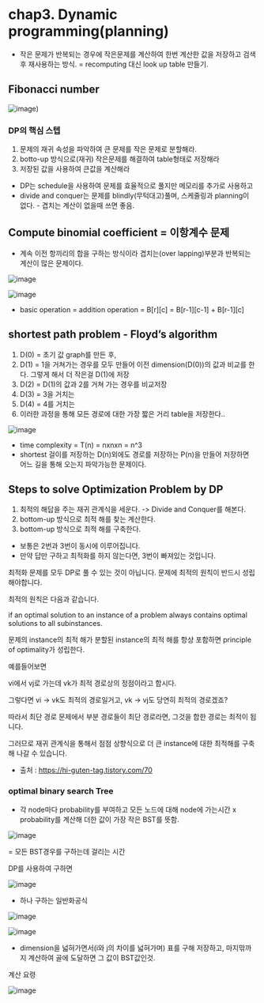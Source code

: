 # chap3. Dynamic programming(planning)

- 작은 문제가 반복되는 경우에 작은문제를 계산하여 한번 계산한 값을 저장하고 검색 후 재사용하는 방식. = recomputing 대신 look up table 만들기.

## Fibonacci number

![image](https://user-images.githubusercontent.com/43203949/215381249-8322ed4b-29fb-4cc7-a5dd-762a7ababb65.png))

### DP의 핵심 스텝

1. 문제의 재귀 속성을 파악하여 큰 문제를 작은 문제로 분할해라.
2. botto-up 방식으로(재귀) 작은문제를 해결하여 table형태로 저장해라
3. 저장된 값을 사용하여 큰값을 계산해라


 - DP는 schedule을 사용하여 문제를 효율적으로 풀지만 메모리를 추가로 사용하고
 - divide and conquer는 문제를 blindly(무턱대고)풀며, 스케줄링과 planning이 없다. - 겹치는 계산이 없을때 쓰면 좋음.

## Compute binomial coefficient = 이항계수 문제

 - 계속 이전 항끼리의 합을 구하는 방식이라 겹치는(over lapping)부분과 반복되는 계산이 많은 문제이다.

![image](https://user-images.githubusercontent.com/43203949/215381769-ce93eaf0-1650-4af6-95c7-e08954f47aca.png)

![image](https://user-images.githubusercontent.com/43203949/215381811-bc26b461-8153-4dd3-8479-9dd8018ce3ca.png)

 - basic operation = addition operation = B[r][c] = B[r-1][c-1] + B[r-1][c]

## shortest path problem  - Floyd’s algorithm

1. D(0) = 초기 값 graph를 만든 후,
2. D(1) = 1을 거쳐가는 경우를 모두 만들어 이전 dimension(D(0))의 값과 비교를 한다. 그렇게 해서 더 작은걸 D(1)에 저장
3. D(2) = D(1)의 값과 2를 거쳐 가는 경우를 비교저장
4. D(3) = 3을 거치는
5. D(4) = 4를 거치는 
6. 이러한 과정을 통해 모든 경로에 대한 가장 짧은 거리 table을 저장한다..

![image](https://user-images.githubusercontent.com/43203949/215382407-8e71d6ac-290c-4ff9-ac3f-c806938431c4.png)

- time complexity = T(n) = nxnxn = n^3
- shortest 걸이를 저장하는 D(n)외에도 경로를 저장하는 P(n)을 만들어 저장하면 어느 길을 통해 오는지 파악가능한 문제이다.

 ## Steps to solve Optimization Problem by DP

1. 최적의 해답을 주는 재귀 관계식을 세운다. -> Divide and Conquer를 해본다.
2. bottom-up 방식으로 최적 해를 찾는 계산한다.
3. bottom-up 방식으로 최적 해를 구축한다.

 
 - 보통은 2번과 3번이 동시에 이루어집니다.
 - 만약 답만 구하고 최적화를 하지 않는다면, 3번이 빠져있는 것입니다.
 

최적화 문제를 모두 DP로 풀 수 있는 것이 아닙니다. 문제에 최적의 원칙이 반드시 성립해야합니다.

최적의 원칙은 다음과 같습니다.

if an optimal solution to an instance of a problem always contains optimal solutions to all subinstances.

문제의 instance의 최적 해가 분할된 instance의 최적 해를 항상 포함하면 principle of optimality가 성립한다.

예를들어보면 

vi에서 vj로 가는데 vk가 최적 경로상의 정점이라고 합시다.

그렇다면 vi -> vk도 최적의 경로일거고, vk -> vj도 당연히 최적의 경로겠죠?

따라서 최단 경로 문제에서 부분 경로들이 최단 경로라면, 그것을 합한 경로는 최적이 됩니다.

그러므로 재귀 관계식을 통해서 점점 상향식으로 더 큰 instance에 대한 최적해를 구축해 나갈 수 있습니다.

- 출처 : https://hi-guten-tag.tistory.com/70

### optimal binary search Tree

- 각 node마다 probability를 부여하고 모든 노드에 대해 node에 가는시간 x probability를 계산해 더한 값이 가장 작은 BST를 뜻함.

![image](https://user-images.githubusercontent.com/43203949/215389672-ad12100a-a2f8-4e21-83df-5f81089077b0.png)

= 모든 BST경우를 구하는데 걸리는 시간

DP를 사용하여 구하면 

![image](https://user-images.githubusercontent.com/43203949/215389808-a72eac4c-9835-4a47-b6b0-7e984dc0928e.png)

 - 하나 구하는 일반화공식

![image](https://user-images.githubusercontent.com/43203949/215389783-0d20c0c9-3dbc-4009-a8c9-513ad60f1a90.png)

![image](https://user-images.githubusercontent.com/43203949/215389856-4a752421-33c9-481a-b9e2-77260ed0af31.png)

- dimension을 넓혀가면서(i와 j의 차이를 넓혀가며) 표를 구해 저장하고, 마지맊까지 계산하여 골에 도달하면 그 값이 BST값인것.

계산 요령

![image](https://user-images.githubusercontent.com/43203949/215389932-0211978c-ac70-4768-a501-84143a1c57de.png)
